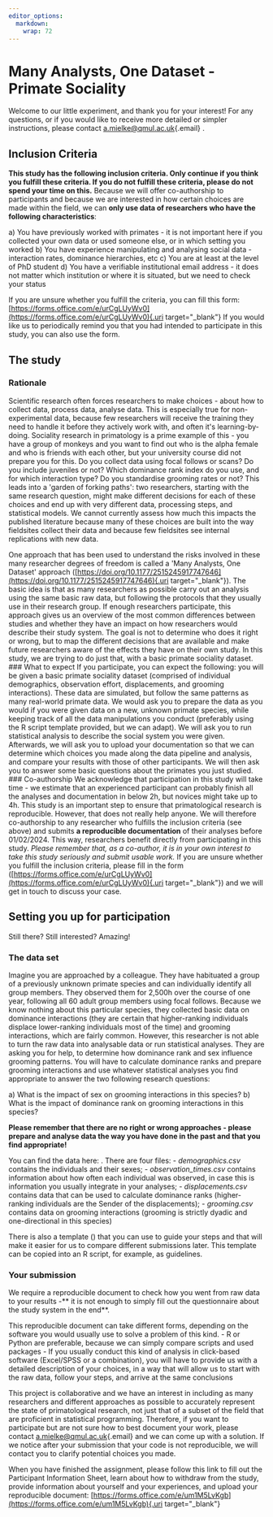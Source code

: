 ```yaml
---
editor_options: 
  markdown: 
    wrap: 72
---
```


# Many Analysts, One Dataset - Primate Sociality

Welcome to our little experiment, and thank you for your interest! For
any questions, or if you would like to receive more detailed or simpler
instructions, please contact
[a.mielke\@qmul.ac.uk](mailto:a.mielke@qmul.ac.uk){.email} .

## Inclusion Criteria

**This study has the following inclusion criteria. Only continue if you
think you fulfill these criteria. If you do not fulfill these criteria,
please do not spend your time on this.** Because we will offer
co-authorship to participants and because we are interested in how
certain choices are made within the field, we can **only use data of
researchers who have the following characteristics**:

a)  You have previously worked with primates - it is not important here
    if you collected your own data or used someone else, or in which
    setting you worked
b)  You have experience manipulating and analysing social data -
    interaction rates, dominance hierarchies, etc
c)  You are at least at the level of PhD student
d)  You have a verifiable institutional email address - it does not
    matter which institution or where it is situated, but we need to
    check your status

If you are unsure whether you fulfill the criteria, you can fill this
form:
[https://forms.office.com/e/urCgLUyWv0](https://forms.office.com/e/urCgLUyWv0){.uri
target="_blank"} If you would like us to periodically remind you that
you had intended to participate in this study, you can also use the
form.

## The study

### Rationale

Scientific research often forces researchers to make choices - about how
to collect data, process data, analyse data. This is especially true for
non-experimental data, because few researchers will receive the training
they need to handle it before they actively work with, and often it's
learning-by-doing. Sociality research in primatology is a prime example
of this - you have a group of monkeys and you want to find out who is
the alpha female and who is friends with each other, but your university
course did not prepare you for this. Do you collect data using focal
follows or scans? Do you include juveniles or not? Which dominance rank
index do you use, and for which interaction type? Do you standardise
grooming rates or not? This leads into a 'garden of forking paths': two
researchers, starting with the same research question, might make
different decisions for each of these choices and end up with very
different data, processing steps, and statistical models. We cannot
currently assess how much this impacts the published literature because
many of these choices are built into the way fieldsites collect their
data and because few fieldsites see internal replications with new data.

One approach that has been used to understand the risks involved in
these many researcher degrees of freedom is called a 'Many Analysts, One
Dataset' approach
([https://doi.org/10.1177/2515245917747646](https://doi.org/10.1177/2515245917747646){.uri
target="_blank"}). The basic idea is that as many researchers as
possible carry out an analysis using the same basic raw data, but
following the protocols that they usually use in their research group.
If enough researchers participate, this approach gives us an overview of
the most common differences between studies and whether they have an
impact on how researchers would describe their study system. The goal is
not to determine who does it right or wrong, but to map the different
decisions that are available and make future researchers aware of the
effects they have on their own study. In this study, we are trying to do
just that, with a basic primate sociality dataset. \### What to expect
If you participate, you can expect the following: you will be given a
basic primate sociality dataset (comprised of individual demographics,
observation effort, displacements, and grooming interactions). These
data are simulated, but follow the same patterns as many real-world
primate data. We would ask you to prepare the data as you would if you
were given data on a new, unknown primate species, while keeping track
of all the data manipulations you conduct (preferably using the R script
template provided, but we can adapt). We will ask you to run statistical
analysis to describe the social system you were given. Afterwards, we
will ask you to upload your documentation so that we can determine which
choices you made along the data pipeline and analysis, and compare your
results with those of other participants. We will then ask you to answer
some basic questions about the primates you just studied. \###
Co-authorship We acknowledge that participation in this study will take
time - we estimate that an experienced participant can probably finish
all the analyses and documentation in below 2h, but novices might take
up to 4h. This study is an important step to ensure that primatological
research is reproducible. However, that does not really help anyone. We
will therefore co-authorship to any researcher who fulfills the
inclusion criteria (see above) and submits **a reproducible
documentation** of their analyses before 01/02/2024. This way,
researchers benefit directly from participating in this study. *Please
remember that, as a co-author, it is in your own interest to take this
study seriously and submit usable work.* If you are unsure whether you
fulfill the inclusion criteria, please fill in the form
([https://forms.office.com/e/urCgLUyWv0](https://forms.office.com/e/urCgLUyWv0){.uri
target="_blank"}) and we will get in touch to discuss your case.

## Setting you up for participation

Still there? Still interested? Amazing!

### The data set

Imagine you are approached by a colleague. They have habituated a group
of a previously unknown primate species and can individually identify
all group members. They observed them for 2,500h over the course of one
year, following all 60 adult group members using focal follows. Because
we know nothing about this particular species, they collected basic data
on dominance interactions (they are certain that higher-ranking
individuals displace lower-ranking individuals most of the time) and
grooming interactions, which are fairly common. However, this researcher
is not able to turn the raw data into analysable data or run statistical
analyses. They are asking you for help, to determine how dominance rank
and sex influence grooming patterns. You will have to calculate
dominance ranks and prepare grooming interactions and use whatever
statistical analyses you find appropriate to answer the two following
research questions:

a)  What is the impact of sex on grooming interactions in this species?
b)  What is the impact of dominance rank on grooming interactions in
    this species?

**Please remember that there are no right or wrong approaches - please
prepare and analyse data the way you have done in the past and that you
find appropriate!**

You can find the data here: . There are four files: - *demographics.csv*
contains the individuals and their sexes; - *observation_times.csv*
contains information about how often each individual was observed, in
case this is information you usually integrate in your analyses; -
*displacements.csv* contains data that can be used to calculate
dominance ranks (higher-ranking individuals are the Sender of the
displacements); - *grooming.csv* contains data on grooming interactions
(grooming is strictly dyadic and one-directional in this species)

There is also a template () that you can use to guide your steps and
that will make it easier for us to compare different submissions later.
This template can be copied into an R script, for example, as
guidelines.

### Your submission

We require a reproducible document to check how you went from raw data
to your results -\*\* it is not enough to simply fill out the
questionnaire about the study system in the end\*\*.

This reproducible document can take different forms, depending on the
software you would usually use to solve a problem of this kind. - R or
Python are preferable, because we can simply compare scripts and used
packages - If you usually conduct this kind of analysis in click-based
software (Excel/SPSS or a combination), you will have to provide us with
a detailed description of your choices, in a way that will allow us to
start with the raw data, follow your steps, and arrive at the same
conclusions

This project is collaborative and we have an interest in including as
many researchers and different approaches as possible to accurately
represent the state of primatological research, not just that of a
subset of the field that are proficient in statistical programming.
Therefore, if you want to participate but are not sure how to best
document your work, please contact
[a.mielke\@qmul.ac.uk](mailto:a.mielke@qmul.ac.uk){.email} and we can
come up with a solution. If we notice after your submission that your
code is not reproducible, we will contact you to clarify potential
choices you made.

When you have finished the assignment, please follow this link to fill
out the Participant Information Sheet, learn about how to withdraw from
the study, provide information about yourself and your experiences, and
upload your reproducible document:
[https://forms.office.com/e/um1M5LvKgb](https://forms.office.com/e/um1M5LvKgb){.uri
target="_blank"}
